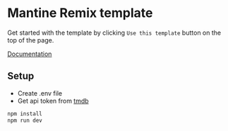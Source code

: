 # Mantine Remix template

Get started with the template by clicking `Use this template` button on the top of the page.

[Documentation](https://mantine.dev/guides/remix/)

## Setup

- Create .env file
- Get api token from [tmdb](https://developer.themoviedb.org/reference/intro/getting-started)

```bash
npm install
npm run dev
```
